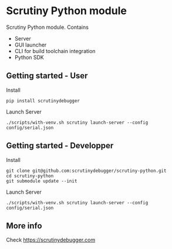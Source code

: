 # Scrutiny Python module


Scrutiny Python module. Contains
 - Server
 - GUI launcher
 - CLI for build toolchain integration
 - Python SDK


## Getting started - User

Install 

```
pip install scrutinydebugger
```

Launch Server
```
./scripts/with-venv.sh scrutiny launch-server --config config/serial.json
```

## Getting started - Developper

Install

```
git clone git@github.com:scrutinydebugger/scrutiny-python.git
cd scrutiny-python
git submodule update --init
```

Launch Server
```
./scripts/with-venv.sh scrutiny launch-server --config config/serial.json
```

## More info

Check https://scrutinydebugger.com
